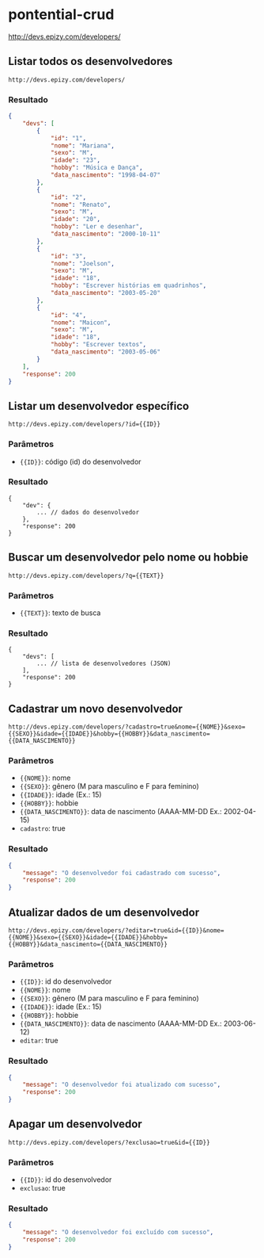 # pontential-crud

http://devs.epizy.com/developers/

## Listar todos os desenvolvedores

```
http://devs.epizy.com/developers/
```

### Resultado

```json
{
    "devs": [
        {
            "id": "1",
            "nome": "Mariana",
            "sexo": "M",
            "idade": "23",
            "hobby": "Música e Dança",
            "data_nascimento": "1998-04-07"
        },
        {
            "id": "2",
            "nome": "Renato",
            "sexo": "M",
            "idade": "20",
            "hobby": "Ler e desenhar",
            "data_nascimento": "2000-10-11"
        },
        {
            "id": "3",
            "nome": "Joelson",
            "sexo": "M",
            "idade": "18",
            "hobby": "Escrever histórias em quadrinhos",
            "data_nascimento": "2003-05-20"
        },
        {
            "id": "4",
            "nome": "Maicon",
            "sexo": "M",
            "idade": "18",
            "hobby": "Escrever textos",
            "data_nascimento": "2003-05-06"
        }
    ],
    "response": 200
}
```

## Listar um desenvolvedor específico

```
http://devs.epizy.com/developers/?id={{ID}}
```

### Parâmetros

- `{{ID}}`: código (id) do desenvolvedor

### Resultado

```
{
    "dev": {
        ... // dados do desenvolvedor
    },
    "response": 200
}
```

## Buscar um desenvolvedor pelo nome ou hobbie

```
http://devs.epizy.com/developers/?q={{TEXT}}
```

### Parâmetros

- `{{TEXT}}`: texto de busca

### Resultado

```
{
    "devs": [
        ... // lista de desenvolvedores (JSON)
    ],
    "response": 200
}
```

## Cadastrar um novo desenvolvedor

```
http://devs.epizy.com/developers/?cadastro=true&nome={{NOME}}&sexo={{SEXO}}&idade={{IDADE}}&hobby={{HOBBY}}&data_nascimento={{DATA_NASCIMENTO}}
```

### Parâmetros

- `{{NOME}}`: nome
- `{{SEXO}}`: gênero (M para masculino e F para feminino)
- `{{IDADE}}`: idade (Ex.: 15)
- `{{HOBBY}}`: hobbie
- `{{DATA_NASCIMENTO}}`: data de nascimento (AAAA-MM-DD Ex.: 2002-04-15)
- `cadastro`: true

### Resultado

```json
{
    "message": "O desenvolvedor foi cadastrado com sucesso",
    "response": 200
}
```

## Atualizar dados de um desenvolvedor

```
http://devs.epizy.com/developers/?editar=true&id={{ID}}&nome={{NOME}}&sexo={{SEXO}}&idade={{IDADE}}&hobby={{HOBBY}}&data_nascimento={{DATA_NASCIMENTO}}
```

### Parâmetros

- `{{ID}}`: id do desenvolvedor
- `{{NOME}}`: nome
- `{{SEXO}}`: gênero (M para masculino e F para feminino)
- `{{IDADE}}`: idade (Ex.: 15)
- `{{HOBBY}}`: hobbie
- `{{DATA_NASCIMENTO}}`: data de nascimento (AAAA-MM-DD Ex.: 2003-06-12)
- `editar`: true

### Resultado

```json
{
    "message": "O desenvolvedor foi atualizado com sucesso",
    "response": 200
}
```

## Apagar um desenvolvedor

```
http://devs.epizy.com/developers/?exclusao=true&id={{ID}}
```

### Parâmetros

- `{{ID}}`: id do desenvolvedor
- `exclusao`: true

### Resultado

```json
{
    "message": "O desenvolvedor foi excluído com sucesso",
    "response": 200
}
```
